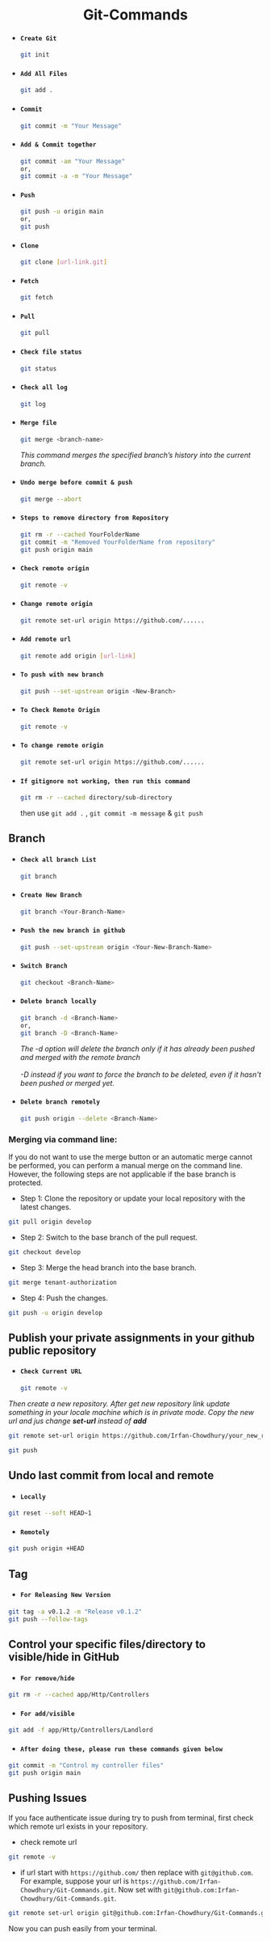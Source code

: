 <div align='center'>

# Git-Commands
</div>

- #### `Create Git`
    ```bash
    git init
    ```

- #### `Add All Files`
    ```bash
    git add .
    ```

- #### `Commit`
    ```bash
    git commit -m "Your Message"
    ```

- #### `Add & Commit together`
    ``` bash
    git commit -am "Your Message"
    or,
    git commit -a -m "Your Message"
    ```

- #### `Push`
    ```bash
    git push -u origin main
    or,
    git push
    ```

- #### `Clone`
    ```bash
    git clone [url-link.git]
    ```

- #### `Fetch`
    ```bash
    git fetch
    ```

- #### `Pull`
    ```bash
    git pull
    ```

- #### `Check file status`
    ```bash
    git status
    ```

- #### `Check all log`
    ```bash
    git log
    ```

- #### `Merge file`
    ```bash
    git merge <branch-name>
    ```
    <i>This command merges the specified branch’s history into the current branch.</i>
    
- #### `Undo merge before commit & push`
    ```bash
    git merge --abort
    ```
 
- #### `Steps to remove directory from Repository`
    ```bash
    git rm -r --cached YourFolderName
    git commit -m "Removed YourFolderName from repository"
    git push origin main
    ```

    
- #### `Check remote origin`
    ```bash
    git remote -v
    ```

- #### `Change remote origin`
    ```bash
    git remote set-url origin https://github.com/......
    ```

- #### `Add remote url`
    ```bash
    git remote add origin [url-link]
    ```

- #### `To push with new branch`
    ```bash
    git push --set-upstream origin <New-Branch>
    ```

- #### `To Check Remote Origin`
    ```bash
    git remote -v 
    ```

- #### `To change remote origin`
    ```bash
    git remote set-url origin https://github.com/......
    ```
	
- #### `If gitignore not working, then run this command`
    ```bash
    git rm -r --cached directory/sub-directory
    ```
    then use `git add .` , `git commit -m message` & `git push` 
	   

## Branch

- #### `Check all branch List`
    ```bash
    git branch
    ```
- #### `Create New Branch`
    ```bash
    git branch <Your-Branch-Name>
    ```
- #### `Push the new branch in github`
    ```bash
    git push --set-upstream origin <Your-New-Branch-Name>
    ```
- #### `Switch Branch`
    ```bash
    git checkout <Branch-Name>
    ```
- #### `Delete branch locally`
    ```bash
    git branch -d <Branch-Name>
    or,
    git branch -D <Branch-Name>
    ```
    <i>The -d option will delete the branch only if it has already been pushed and merged with the remote branch</i> 
    <br><br>
    <i>
    -D instead if you want to force the branch to be deleted, even if it hasn't been pushed or merged yet.
    </i>


- #### `Delete branch remotely`
    ```bash
    git push origin --delete <Branch-Name>
    ```
    
### Merging via command line:
If you do not want to use the merge button or an automatic merge cannot be performed, you can perform a manual merge on the command line. However, the following steps are not applicable if the base branch is protected.
- Step 1: Clone the repository or update your local repository with the latest changes.
```bash
git pull origin develop
```

- Step 2: Switch to the base branch of the pull request.
```bash
git checkout develop
```

- Step 3: Merge the head branch into the base branch.
```bash
git merge tenant-authorization
```

- Step 4: Push the changes.
```bash
git push -u origin develop
```


## Publish your private assignments in your github public repository

- #### `Check Current URL`
    ```bash
    git remote -v
    ```

<i>Then create a new repository. After get new repository link update something in your locale machine which is in private mode. Copy the new url and jus change <b>set-url</b> instead of <b>add</b></i> 

```bash
git remote set-url origin https://github.com/Irfan-Chowdhury/your_new_repository.git
```

```bash
git push
```

## Undo last commit from local and remote 

- #### `Locally`
```bash
git reset --soft HEAD~1
```

- #### `Remotely`
```bash
git push origin +HEAD
```

## Tag
- #### `For Releasing New Version`
```bash
git tag -a v0.1.2 -m "Release v0.1.2"
git push --follow-tags
```

## Control your specific files/directory to visible/hide in GitHub
- #### `For remove/hide`
```bash
git rm -r --cached app/Http/Controllers
```

- #### `For add/visible`
```bash
git add -f app/Http/Controllers/Landlord
```
- #### `After doing these, please run these commands given below` 
```bash
git commit -m "Control my controller files"
git push origin main
```

## Pushing Issues
If you face authenticate issue during try to push from terminal, first check which remote url exists in your repository. 
- check remote url
```bash
git remote -v
```
- if url start with `https://github.com/` then replace with `git@github.com`. For example, suppose your url is `https://github.com/Irfan-Chowdhury/Git-Commands.git`. Now set with `git@github.com:Irfan-Chowdhury/Git-Commands.git`.
```bash
git remote set-url origin git@github.com:Irfan-Chowdhury/Git-Commands.git
```
Now you can push easily from your terminal.
